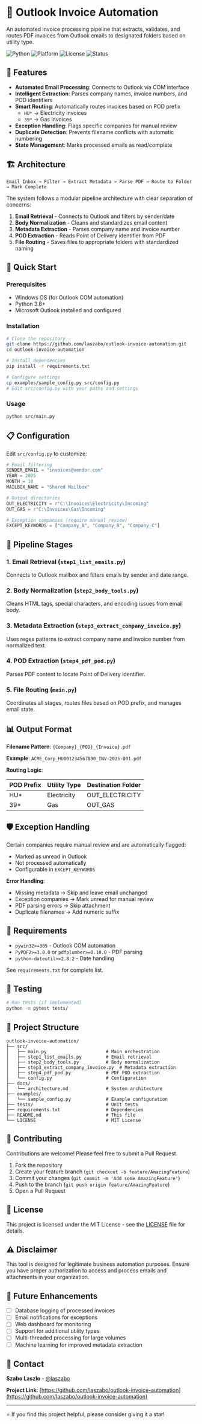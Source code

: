 # 📧 Outlook Invoice Automation

An automated invoice processing pipeline that extracts, validates, and routes PDF invoices from Outlook emails to designated folders based on utility type.

![Python](https://img.shields.io/badge/python-3.8+-blue.svg)
![Platform](https://img.shields.io/badge/platform-Windows-lightgrey.svg)
![License](https://img.shields.io/badge/license-MIT-green.svg)
![Status](https://img.shields.io/badge/status-active-success.svg)

## 🎯 Features

- **Automated Email Processing**: Connects to Outlook via COM interface
- **Intelligent Extraction**: Parses company names, invoice numbers, and POD identifiers
- **Smart Routing**: Automatically routes invoices based on POD prefix
  - `HU*` → Electricity invoices
  - `39*` → Gas invoices
- **Exception Handling**: Flags specific companies for manual review
- **Duplicate Detection**: Prevents filename conflicts with automatic numbering
- **State Management**: Marks processed emails as read/complete

## 🏗️ Architecture

```
Email Inbox → Filter → Extract Metadata → Parse PDF → Route to Folder → Mark Complete
```

The system follows a modular pipeline architecture with clear separation of concerns:

1. **Email Retrieval** - Connects to Outlook and filters by sender/date
2. **Body Normalization** - Cleans and standardizes email content
3. **Metadata Extraction** - Parses company name and invoice number
4. **POD Extraction** - Reads Point of Delivery identifier from PDF
5. **File Routing** - Saves files to appropriate folders with standardized naming

## 🚀 Quick Start

### Prerequisites

- Windows OS (for Outlook COM automation)
- Python 3.8+
- Microsoft Outlook installed and configured

### Installation

```bash
# Clone the repository
git clone https://github.com/laszabo/outlook-invoice-automation.git
cd outlook-invoice-automation

# Install dependencies
pip install -r requirements.txt

# Configure settings
cp examples/sample_config.py src/config.py
# Edit src/config.py with your paths and settings
```

### Usage

```bash
python src/main.py
```

## 📋 Configuration

Edit `src/config.py` to customize:

```python
# Email filtering
SENDER_EMAIL = "invoices@vendor.com"
YEAR = 2025
MONTH = 10
MAILBOX_NAME = "Shared Mailbox"

# Output directories
OUT_ELECTRICITY = r"C:\Invoices\Electricity\Incoming"
OUT_GAS = r"C:\Invoices\Gas\Incoming"

# Exception companies (require manual review)
EXCEPT_KEYWORDS = ["Company_A", "Company_B", "Company_C"]
```

## 🔧 Pipeline Stages

### 1. Email Retrieval (`step1_list_emails.py`)
Connects to Outlook mailbox and filters emails by sender and date range.

### 2. Body Normalization (`step2_body_tools.py`)
Cleans HTML tags, special characters, and encoding issues from email body.

### 3. Metadata Extraction (`step3_extract_company_invoice.py`)
Uses regex patterns to extract company name and invoice number from normalized text.

### 4. POD Extraction (`step4_pdf_pod.py`)
Parses PDF content to locate Point of Delivery identifier.

### 5. File Routing (`main.py`)
Coordinates all stages, routes files based on POD prefix, and manages email state.

## 📊 Output Format

**Filename Pattern**: `{Company}_{POD}_{Invoice}.pdf`

**Example**: `ACME_Corp_HU001234567890_INV-2025-001.pdf`

**Routing Logic**:

| POD Prefix | Utility Type | Destination Folder |
|------------|--------------|-------------------|
| HU*        | Electricity  | OUT_ELECTRICITY   |
| 39*        | Gas          | OUT_GAS           |

## 🛡️ Exception Handling

Certain companies require manual review and are automatically flagged:
- Marked as unread in Outlook
- Not processed automatically
- Configurable in `EXCEPT_KEYWORDS`

**Error Handling**:
- Missing metadata → Skip and leave email unchanged
- Exception companies → Mark unread for manual review
- PDF parsing errors → Skip attachment
- Duplicate filenames → Add numeric suffix

## 📝 Requirements

- `pywin32>=305` - Outlook COM automation
- `PyPDF2>=3.0.0` or `pdfplumber>=0.10.0` - PDF parsing
- `python-dateutil>=2.8.2` - Date handling

See `requirements.txt` for complete list.

## 🧪 Testing

```bash
# Run tests (if implemented)
python -m pytest tests/
```

## 📁 Project Structure

```
outlook-invoice-automation/
├── src/
│   ├── main.py                      # Main orchestration
│   ├── step1_list_emails.py         # Email retrieval
│   ├── step2_body_tools.py          # Body normalization
│   ├── step3_extract_company_invoice.py  # Metadata extraction
│   ├── step4_pdf_pod.py             # PDF POD extraction
│   └── config.py                    # Configuration
├── docs/
│   └── architecture.md              # System architecture
├── examples/
│   └── sample_config.py             # Example configuration
├── tests/                           # Unit tests
├── requirements.txt                 # Dependencies
├── README.md                        # This file
└── LICENSE                          # MIT License
```

## 🤝 Contributing

Contributions are welcome! Please feel free to submit a Pull Request.

1. Fork the repository
2. Create your feature branch (`git checkout -b feature/AmazingFeature`)
3. Commit your changes (`git commit -m 'Add some AmazingFeature'`)
4. Push to the branch (`git push origin feature/AmazingFeature`)
5. Open a Pull Request

## 📄 License

This project is licensed under the MIT License - see the [LICENSE](LICENSE) file for details.

## ⚠️ Disclaimer

This tool is designed for legitimate business automation purposes. Ensure you have proper authorization to access and process emails and attachments in your organization.

## 🔮 Future Enhancements

- [ ] Database logging of processed invoices
- [ ] Email notifications for exceptions
- [ ] Web dashboard for monitoring
- [ ] Support for additional utility types
- [ ] Multi-threaded processing for large volumes
- [ ] Machine learning for improved metadata extraction

## 📧 Contact

**Szabo Laszlo** - [@laszabo](https://www.linkedin.com/in/laszabo)

**Project Link**: [https://github.com/laszabo/outlook-invoice-automation](https://github.com/laszabo/outlook-invoice-automation)

---

⭐ If you find this project helpful, please consider giving it a star!
